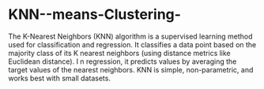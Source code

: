 # KNN--means-Clustering-
The K-Nearest Neighbors (KNN) algorithm is a supervised learning method used for classification and regression. 
It classifies a data point based on the majority class of its K nearest neighbors (using distance metrics like Euclidean distance). I
n regression, it predicts values by averaging the target values of the nearest neighbors. KNN is simple, non-parametric, and works best with small datasets.
